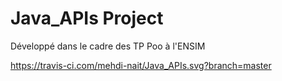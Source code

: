 # Java_APIs Project

Développé dans le cadre des TP Poo à l'ENSIM

https://travis-ci.com/mehdi-nait/Java_APIs.svg?branch=master
